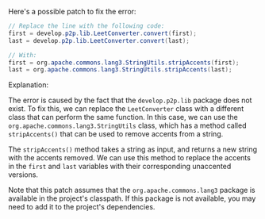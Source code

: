 Here's a possible patch to fix the error:
```java
// Replace the line with the following code:
first = develop.p2p.lib.LeetConverter.convert(first);
last = develop.p2p.lib.LeetConverter.convert(last);

// With:
first = org.apache.commons.lang3.StringUtils.stripAccents(first);
last = org.apache.commons.lang3.StringUtils.stripAccents(last);
```
Explanation:

The error is caused by the fact that the `develop.p2p.lib` package does not exist. To fix this, we can replace the `LeetConverter` class with a different class that can perform the same function. In this case, we can use the `org.apache.commons.lang3.StringUtils` class, which has a method called `stripAccents()` that can be used to remove accents from a string.

The `stripAccents()` method takes a string as input, and returns a new string with the accents removed. We can use this method to replace the accents in the `first` and `last` variables with their corresponding unaccented versions.


Note that this patch assumes that the `org.apache.commons.lang3` package is available in the project's classpath. If this package is not available, you may need to add it to the project's dependencies.